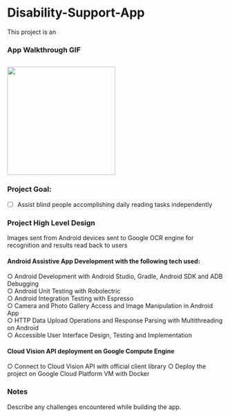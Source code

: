 # Disability-Support-App

This project is an 


### App Walkthrough GIF
<img src="http://g.recordit.co/Y8ST3OOfFp.gif" width=250><br>
---

### Project Goal: 
- [ ] Assist blind people accomplishing daily reading tasks independently
### Project High Level Design
Images sent from Android devices sent to Google OCR engine for recognition and results read back to users

#### Android Assistive App Development with the following tech used:
○ Android Development with Android Studio, Gradle, Android SDK and ADB Debugging  
○ Android Unit Testing with Robolectric  
○ Android Integration Testing with Espresso  
○ Camera and Photo Gallery Access and Image Manipulation in Android App  
○ HTTP Data Upload Operations and Response Parsing with Multithreading on Android  
○ Accessible User Interface Design, Testing and Implementation  

#### Cloud Vision API deployment on Google Compute Engine
○ Connect to Cloud Vision API with official client library
○ Deploy the project on Google Cloud Platform VM with Docker


### Notes
Describe any challenges encountered while building the app.
